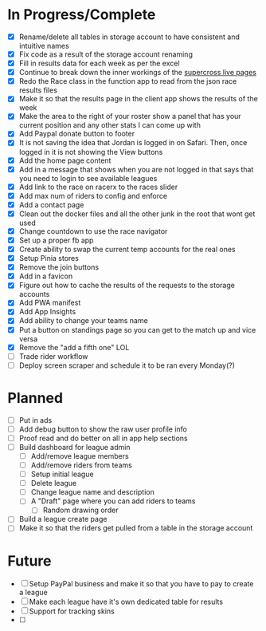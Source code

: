 # In Progress/Complete

- [x] Rename/delete all tables in storage account to have consistent and intuitive names
- [x] Fix code as a result of the storage account renaming
- [x] Fill in results data for each week as per the excel
- [x] Continue to break down the inner workings of the [supercross live pages](Supercross-Live.md)
- [x] Redo the Race class in the function app to read from the json race results files
- [x] Make it so that the results page in the client app shows the results of the week
- [x] Make the area to the right of your roster show a panel that has your current position and any other stats I can come up with
- [x] Add Paypal donate button to footer
- [x] It is not saving the idea that Jordan is logged in on Safari. Then, once logged in it is not showing the View buttons
- [x] Add the home page content
- [x] Add in a message that shows when you are not logged in that says that you need to login to see available leagues
- [x] Add link to the race on racerx to the races slider
- [x] Add max num of riders to config and enforce
- [x] Add a contact page 
- [x] Clean out the docker files and all the other junk in the root that wont get used
- [x] Change countdown to use the race navigator
- [x] Set up a proper fb app
- [x] Create ability to swap the current temp accounts for the real ones
- [x] Setup Pinia stores
- [x] Remove the join buttons
- [x] Add in a favicon
- [x] Figure out how to cache the results of the requests to the storage accounts
- [x] Add PWA manifest
- [x] Add App Insights
- [x] Add ability to change your teams name
- [x] Put a button on standings page so you can get to the match up and vice versa
- [x] Remove the "add a fifth one" LOL
- [ ] Trade rider workflow
- [ ] Deploy screen scraper and schedule it to be ran every Monday(?)

# Planned

- [ ] Put in ads
- [ ] Add debug button to show the raw user profile info
- [ ] Proof read and do better on all in app help sections
- [ ] Build dashboard for league admin
  - [ ] Add/remove league members
  - [ ] Add/remove riders from teams
  - [ ] Setup initial league
  - [ ] Delete league
  - [ ] Change league name and description
  - [ ] A "Draft" page where you can add riders to teams
    - [ ] Random drawing order
- [ ] Build a league create page
- [ ] Make it so that the riders get pulled from a table in the storage account

# Future

- [ ] Setup PayPal business and make it so that you have to pay to create a league
- [ ] Make each league have it's own dedicated table for results
- [ ] Support for tracking skins
- [ ] 